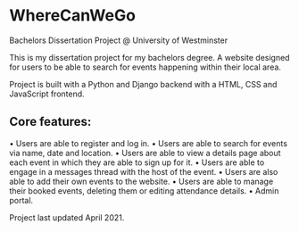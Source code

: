 # WhereCanWeGo
Bachelors Dissertation Project @ University of Westminster

This is my dissertation project for my bachelors degree. A website designed for users to be able to search for events happening within their local area. 

Project is built with a Python and Django backend with a HTML, CSS and JavaScript frontend.

<h2>Core features:</h2>  
• Users are able to register and log in.  
• Users are able to search for events via name, date and location.  
• Users are able to view a details page about each event in which they are able to sign up for it.   
• Users are able to engage in a messages thread with the host of the event.  
• Users are also able to add their own events to the website.  
• Users are able to manage their booked events, deleting them or editing attendance details.  
• Admin portal.

Project last updated April 2021.
